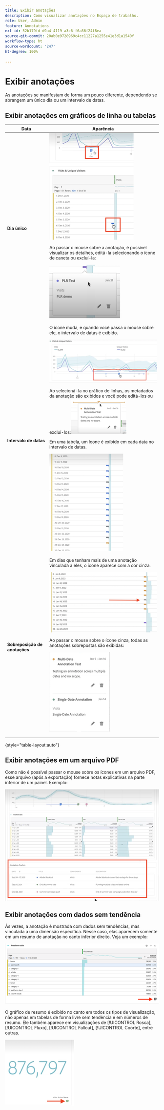```yaml
---
title: Exibir anotações
description: Como visualizar anotações no Espaço de trabalho.
role: User, Admin
feature: Annotations
exl-id: 52b179fd-d9a4-4119-a3c6-f6a36f24f8ea
source-git-commit: 20ab0e9728969c4cc11227a1255e41e3d1a1540f
workflow-type: ht
source-wordcount: '247'
ht-degree: 100%

---
```


# Exibir anotações

As anotações se manifestam de forma um pouco diferente, dependendo se abrangem um único dia ou um intervalo de datas.

## Exibir anotações em gráficos de linha ou tabelas

| Data | Aparência |
| --- | --- |
| **Dia único** | ![](assets/single-day.png)<p>Ao passar o mouse sobre a anotação, é possível visualizar os detalhes, editá-la selecionando o ícone de caneta ou excluí-la:<p> ![](assets/hover.png) |
| **Intervalo de datas** | O ícone muda, e quando você passa o mouse sobre ele, o intervalo de datas é exibido.<p>![](assets/multi-day.png)<p>Ao selecioná-la no gráfico de linhas, os metadados da anotação são exibidos e você pode editá-los ou excluí-los:![](assets/multi-hover.png)<p>Em uma tabela, um ícone é exibido em cada data no intervalo de datas.<p>![](assets/multi-day-table.png) |
| **Sobreposição de anotações** | Em dias que tenham mais de uma anotação vinculada a eles, o ícone aparece com a cor cinza.<p>![](assets/grey.png)<p>Ao passar o mouse sobre o ícone cinza, todas as anotações sobrepostas são exibidas:<p>![](assets/overlap.png) |

{style=&quot;table-layout:auto&quot;}

## Exibir anotações em um arquivo PDF

Como não é possível passar o mouse sobre os ícones em um arquivo PDF, esse arquivo (após a exportação) fornece notas explicativas na parte inferior de um painel. Exemplo:

![](assets/ann-pdf.png)

## Exibir anotações com dados sem tendência

Às vezes, a anotação é mostrada com dados sem tendências, mas vinculada a uma dimensão específica. Nesse caso, elas aparecem somente em um resumo de anotação no canto inferior direito. Veja um exemplo:

![](assets/non-date.png)

O gráfico de resumo é exibido no canto em todos os tipos de visualização, não apenas em tabelas de forma livre sem tendência e em números de resumo. Ele também aparece em visualizações de [!UICONTROL Rosca], [!UICONTROL Fluxo], [!UICONTROL Fallout], [!UICONTROL Coorte], entre outras.

![](assets/ann-summary.png)
